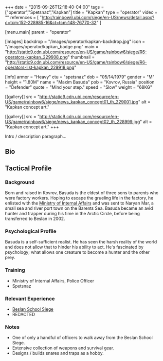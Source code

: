 +++
date = "2015-09-26T12:18:40-04:00"
tags = ["operator","Spetsnaz","Kapkan"]
title = "Kapkan"
type = "operator"
video = ""
references = [
  "http://rainbow6.ubi.com/siege/en-US/news/detail.aspx?c=tcm:152-228985-16&ct=tcm:148-76770-32"
]

[menu.main]
  parent = "operator"

[images]
  backdrop = "/images/operator/kapkan-backdrop.jpg"
  icon = "/images/operator/kapkan_badge.png"
  main = "http://static9.cdn.ubi.com/resource/en-US/game/rainbow6/siege/R6-operators-kapkan_229908.png"
  thumbnail = "http://static9.cdn.ubi.com/resource/en-US/game/rainbow6/siege/R6-operators-list-kapkan_229918.png"

[info]
  armor = "Heavy"
  ctu = "spetsnaz"
  dob = "05/14/1979"
  gender = "M"
  height = "1.80M"
  name = "Maxim Basuda"
  pob = "Kovrov, Russia"
  position = "Defender"
  quote = "Mind your step."
  speed = "Slow"
  weight = "68KG"

[[gallery]]
  src = "http://static9.cdn.ubi.com/resource/en-US/game/rainbow6/siege/news_kapkan_concept01_th_229001.jpg"
  alt = "Kapkan concept art."

[[gallery]]
  src = "http://static9.cdn.ubi.com/resource/en-US/game/rainbow6/siege/news_kapkan_concept02_th_228999.jpg"
  alt = "Kapkan concept art."
+++

Intro / description paragraph...<!--more-->

## Bio

## Tactical Profile

### Background

Born and raised in Kovrov, Basuda is the eldest of three sons to parents who were factory workers. Hoping to escape the grueling life in the factory, he enlisted with the [Ministry of Internal Affairs](https://en.mvd.ru/) and was sent to Naryan Mar, a small sea and river port town on the Barents Sea. Basuda became an avid hunter and trapper during his time in the Arctic Circle, before being transferred to Beslan in 2002.

### Psychological Profile

Basuda is a self-sufficient realist. He has seen the harsh reality of the world and does not allow that to hinder his ability to act. He's fascinated by psychology; what allows one creature to become a hunter and the other prey.

### Training

* Ministry of Internal Affairs, Police Officer
* Spetsnaz

### Relevant Experience

* [Beslan School Siege](https://en.wikipedia.org/wiki/Beslan_school_siege)
* REDACTED

### Notes

* One of only a handful of officers to walk away from the Beslan School Siege.
* Extensive collection of weapons and survival gear.
* Designs / builds snares and traps as a hobby.
